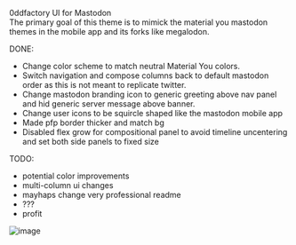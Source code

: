 0ddfactory UI for Mastodon  
The primary goal of this theme is to mimick the material you mastodon themes in the mobile app and its forks like megalodon.

DONE:
* Change color scheme to match neutral Material You colors.
* Switch navigation and compose columns back to default mastodon order as this is not meant to replicate twitter.
* Change mastodon branding icon to generic greeting above nav panel and hid generic server message above banner.
* Change user icons to be squircle shaped like the mastodon mobile app
* Made pfp border thicker and match bg
* Disabled flex grow for compositional panel to avoid timeline uncentering and set both side panels to fixed size

TODO:
* potential color improvements
* multi-column ui changes
* mayhaps change very professional readme
* ???
* profit  
  
![image](https://github.com/0ddfactory/mastodon-0dd-ui/assets/25939455/0867a78e-8b43-41c7-aab9-8061e9986649)
